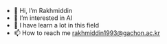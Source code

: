- 👋 Hi, I’m Rakhmiddin
- 👀 I’m interested in AI
- 🌱 I have learn a lot in this field
- 📫 How to reach me rakhmiddin1993@gachon.ac.kr

<!---
rakhmiddin93/rakhmiddin93 is a ✨ special ✨ repository because its `README.md` (this file) appears on your GitHub profile.
You can click the Preview link to take a look at your changes.
--->
